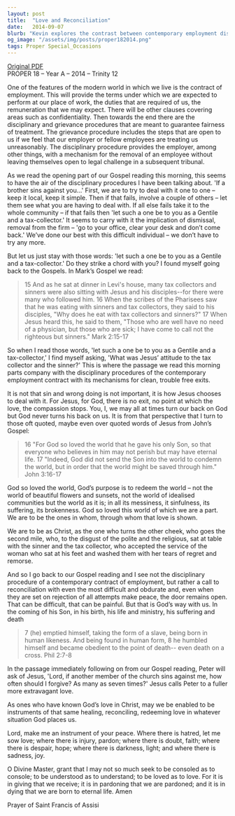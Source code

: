 ```yaml
---
layout: post
title:  "Love and Reconciliation"
date:   2014-09-07
blurb: "Kevin explores the contrast between contemporary employment disciplinary procedures and the teachings of Jesus on dealing with sin and wrongdoing. He emphasizes that God's love and compassion are inexhaustible, and that as followers of Christ, we are called to embody that same love, seeking reconciliation rather than dismissal. The sermon encourages us to be instruments of peace and to reflect God's redeeming love in all situations."
og_image: "/assets/img/posts/proper182014.png"
tags: Proper Special_Occasions
---
```

[Original PDF](/assets/pdf/proper182014.pdf)    
PROPER 18 – Year A – 2014 – Trinity 12

One of the features of the modern world in which we live is the contract of employment. This will provide the terms under which we are expected to perform at our place of work, the duties that are required of us, the remuneration that we may expect. There will be other clauses covering areas such as confidentiality. Then towards the end there are the disciplinary and grievance procedures that are meant to guarantee fairness of treatment. The grievance procedure includes the steps that are open to us if we feel that our employer or fellow employees are treating us unreasonably. The disciplinary procedure provides the employer, among other things, with a mechanism for the removal of an employee without leaving themselves open to legal challenge in a subsequent tribunal.

As we read the opening part of our Gospel reading this morning, this seems to have the air of the disciplinary procedures I have been talking about. 'If a brother sins against you...' First, we are to try to deal with it one to one – keep it local, keep it simple. Then if that fails, involve a couple of others – let them see what you are having to deal with. If all else fails take it to the whole community – if that fails then 'let such a one be to you as a Gentile and a tax-collector.' It seems to carry with it the implication of dismissal, removal from the firm – 'go to your office, clear your desk and don’t come back.' We’ve done our best with this difficult individual – we don’t have to try any more.

But let us just stay with those words: 'let such a one be to you as a Gentile and a tax-collector.' Do they strike a chord with you? I found myself going back to the Gospels. In Mark’s Gospel we read:

> 15 And as he sat at dinner in Levi's house, many tax collectors and sinners were also sitting with Jesus and his disciples--for there were many who followed him. 16 When the scribes of the Pharisees saw that he was eating with sinners and tax collectors, they said to his disciples, "Why does he eat with tax collectors and sinners?"
> 17 When Jesus heard this, he said to them, "Those who are well have no need of a physician, but those who are sick; I have come to call not the righteous but sinners." Mark 2:15-17

So when I read those words, 'let such a one be to you as a Gentile and a tax-collector,' I find myself asking, 'What was Jesus’ attitude to the tax collector and the sinner?' This is where the passage we read this morning parts company with the disciplinary procedures of the contemporary employment contract with its mechanisms for clean, trouble free exits.

It is not that sin and wrong doing is not important, it is how Jesus chooses to deal with it. For Jesus, for God, there is no exit, no point at which the love, the compassion stops. You, I, we may all at times turn our back on God but God never turns his back on us. It is from that perspective that I turn to those oft quoted, maybe even over quoted words of Jesus from John’s Gospel:

> 16 "For God so loved the world that he gave his only Son, so that everyone who believes in him may not perish but may have eternal life.
> 17 "Indeed, God did not send the Son into the world to condemn the world, but in order that the world might be saved through him." John 3:16-17

God so loved the world, God’s purpose is to redeem the world – not the world of beautiful flowers and sunsets, not the world of idealised communities but the world as it is; in all its messiness, it sinfulness, its suffering, its brokenness. God so loved this world of which we are a part. We are to be the ones in whom, through whom that love is shown.

We are to be as Christ, as the one who turns the other cheek, who goes the second mile, who, to the disgust of the polite and the religious, sat at table with the sinner and the tax collector, who accepted the service of the woman who sat at his feet and washed them with her tears of regret and remorse.

And so I go back to our Gospel reading and I see not the disciplinary procedure of a contemporary contract of employment, but rather a call to reconciliation with even the most difficult and obdurate and, even when they are set on rejection of all attempts make peace, the door remains open. That can be difficult, that can be painful. But that is God’s way with us. In the coming of his Son, in his birth, his life and ministry, his suffering and death

> 7 (he) emptied himself,
> taking the form of a slave,
> being born in human likeness.
> And being found in human form,
> 8 he humbled himself
> and became obedient to the point of death--
> even death on a cross. Phil 2:7-8

In the passage immediately following on from our Gospel reading, Peter will ask of Jesus, 'Lord, if another member of the church sins against me, how often should I forgive? As many as seven times?' Jesus calls Peter to a fuller more extravagant love.

As ones who have known God’s love in Christ, may we be enabled to be instruments of that same healing, reconciling, redeeming love in whatever situation God places us.

Lord, make me an instrument of your peace.
Where there is hatred, let me sow love;
where there is injury, pardon;
where there is doubt, faith;
where there is despair, hope;
where there is darkness, light;
and where there is sadness, joy.

O Divine Master, grant that I may not so much seek to be consoled as to console;
to be understood as to understand;
to be loved as to love.
For it is in giving that we receive;
it is in pardoning that we are pardoned;
and it is in dying that we are born to eternal life. Amen

Prayer of Saint Francis of Assisi
